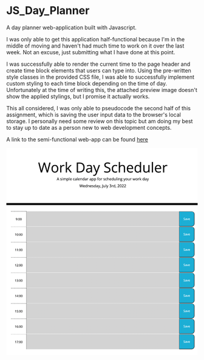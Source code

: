 # JS_Day_Planner

A day planner web-application built with Javascript.

I was only able to get this application half-functional because I'm in the middle of moving and haven't had much time to work on it over the last week. Not an excuse, just submitting what I have done at this point.

I was successfully able to render the current time to the page header and create time block elements that users can type into. Using the pre-written style classes in the provided CSS file, I was able to successfully implement custom styling to each time block depending on the time of day. Unfortunately at the time of writing this, the attached preview image doesn't show the applied stylings, but I promise it actually works.

This all considered, I was only able to pseudocode the second half of this assignment, which is saving the user input data to the browser's local storage. I personally need some review on this topic but am doing my best to stay up to date as a person new to web development concepts.

A link to the semi-functional web-app can be found [here](https://cplancich.github.io/JS_Day_Planner/)

![Web App Preview](Web_App_Preview.png)
